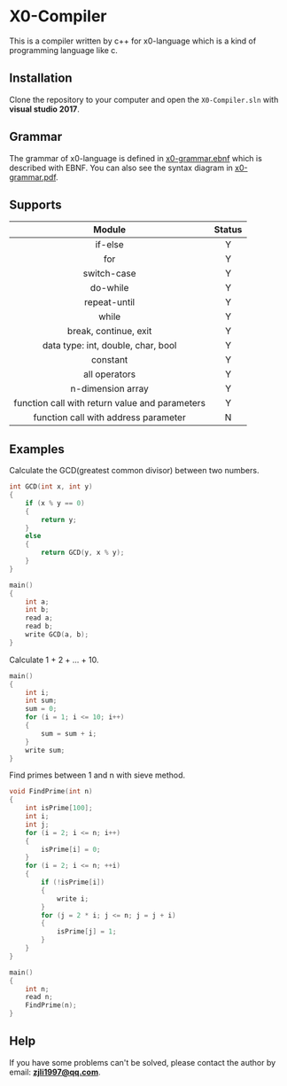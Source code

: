 # X0-Compiler
This is a compiler written by c++ for x0-language which is a kind of programming language like c.

## Installation

Clone the repository to your computer and open the `X0-Compiler.sln` with **visual studio 2017**.

## Grammar

The grammar of x0-language is defined in [x0-grammar.ebnf](https://github.com/GooCoder/X0-Compiler/blob/master/X0-Compiler/x0-grammar/x0-grammar.ebnf) which is described with EBNF. You can also see the syntax diagram in [x0-grammar.pdf](https://github.com/GooCoder/X0-Compiler/blob/master/X0-Compiler/x0-grammar/x0-grammar.pdf).

## Supports

|                     Module                     | Status |
| :--------------------------------------------: | :----: |
|                    if-else                     |   Y    |
|                      for                       |   Y    |
|                  switch-case                   |   Y    |
|                    do-while                    |   Y    |
|                  repeat-until                  |   Y    |
|                     while                      |   Y    |
|             break, continue, exit              |   Y    |
|       data type: int, double, char, bool       |   Y    |
|                    constant                    |   Y    |
|                 all operators                  |   Y    |
|               n-dimension array                |   Y    |
| function call with return value and parameters |   Y    |
|      function call with address parameter      |   N    |

## Examples

Calculate the GCD(greatest common divisor) between two numbers.

```c++
int GCD(int x, int y)
{
	if (x % y == 0)
	{
		return y;
	}
	else
	{
		return GCD(y, x % y);
	}
}

main()
{
	int a;
	int b;
	read a;
	read b;
	write GCD(a, b);
}
```

Calculate 1 + 2 + ... + 10.

```c++
main()
{
	int i;
	int sum;
	sum = 0;
	for (i = 1; i <= 10; i++)
	{
		sum = sum + i;
	}
	write sum;
}
```

Find primes between 1 and n with sieve method.

```c++
void FindPrime(int n)
{
	int isPrime[100];
	int i;
	int j;
	for (i = 2; i <= n; i++)
	{
		isPrime[i] = 0;
	}
	for (i = 2; i <= n; ++i)
	{
  		if (!isPrime[i])
  		{
			write i;
  		}
  		for (j = 2 * i; j <= n; j = j + i)
  		{
			isPrime[j] = 1;
  		}
	}
}

main()
{
	int n;
	read n;
	FindPrime(n);
}
```
## Help

If you have some problems can't be solved, please contact the author by email: **zjli1997@qq.com**.
